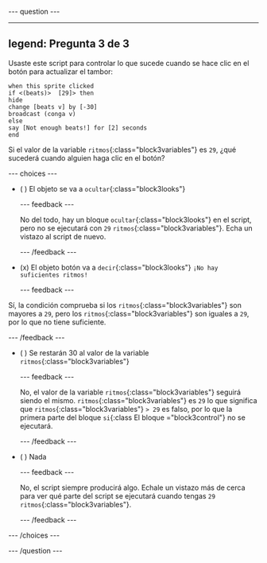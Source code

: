 
--- question ---

---
legend: Pregunta 3 de 3
---

Usaste este script para controlar lo que sucede cuando se hace clic en el botón para actualizar el tambor:

```blocks3
when this sprite clicked
if <(beats)>  [29]> then 
hide
change [beats v] by [-30] 
broadcast (conga v) 
else
say [Not enough beats!] for [2] seconds 
end
```

Si el valor de la variable `ritmos`{:class="block3variables"} es `29`, ¿qué sucederá cuando alguien haga clic en el botón?

--- choices ---

- ( ) El objeto se va a `ocultar`{:class="block3looks"}

  --- feedback ---

  No del todo, hay un bloque `ocultar`{:class="block3looks"} en el script, pero no se ejecutará con `29` `ritmos`{:class="block3variables"}. Echa un vistazo al script de nuevo.

  --- /feedback ---

- (x) El objeto botón va a `decir`{:class="block3looks"} `¡No hay suficientes ritmos!`

  --- feedback ---

Sí, la condición comprueba si los `ritmos`{:class="block3variables"} son mayores a `29`, pero los `ritmos`{:class="block3variables"} son iguales a `29`, por lo que no tiene suficiente.

  --- /feedback ---

- ( ) Se restarán 30 al valor de la variable `ritmos`{:class="block3variables"}

  --- feedback ---

  No, el valor de la variable `ritmos`{:class="block3variables"} seguirá siendo el mismo. `ritmos`{:class="block3variables"} es `29` lo que significa que `ritmos`{:class="block3variables"} `> 29` es falso, por lo que la primera parte del bloque `si`{:class El bloque ="block3control"} no se ejecutará.

  --- /feedback ---

- ( ) Nada

  --- feedback ---

  No, el script siempre producirá algo. Echale un vistazo más de cerca para ver qué parte del script se ejecutará cuando tengas `29` `ritmos`{:class="block3variables"}.

  --- /feedback ---

--- /choices ---

--- /question ---
